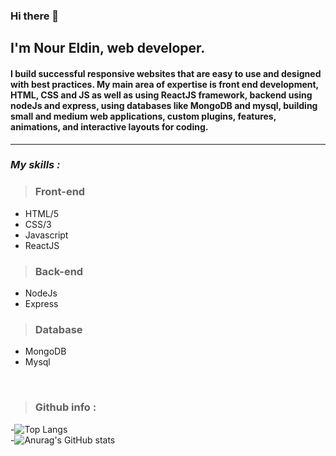 ### Hi there 👋

## I'm Nour Eldin, web developer.

<h4> I build successful responsive websites that are easy to use and designed with best practices. My main area of ​​expertise is front end development, HTML, CSS and JS as well as using ReactJS framework, backend using nodeJs and express, using databases like MongoDB and mysql, building small and medium web applications, custom plugins, features, animations, and interactive layouts for coding.
 </h4>
<hr/>

### _My skills :_ 
> ### Front-end

 - HTML/5
 - CSS/3
 - Javascript
 - ReactJS
  
 > ### Back-end 
 - NodeJs
 - Express
> ### Database
 - MongoDB
 - Mysql
<br>

 
> ### Github info :

-![Top Langs](https://github-readme-stats.vercel.app/api/top-langs/?username=Nourtaha13&theme=compact)
<br>
-![Anurag's GitHub stats](https://github-readme-stats.vercel.app/api?username=Nourtaha13&show_icons=true&theme=locale)


